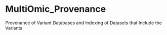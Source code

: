 # MultiOmic_Provenance
Provenance of Variant Databases and Indexing of Datasets that Include the Variants
